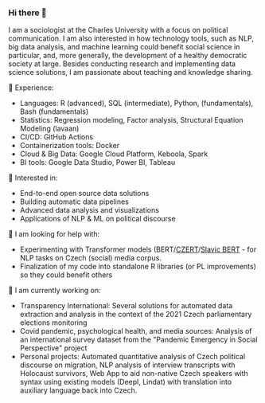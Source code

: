 ### Hi there 👋

I am a sociologist at the Charles University with a focus on political communication. I am also interested in how technology tools, such as NLP, big data analysis, and machine learning could benefit social science in particular, and, more generally, the development of a healthy democratic society at large. Besides conducting research and implementing data science solutions, I am passionate about teaching and knowledge sharing.

🔭 Experience:
- Languages: R (advanced), SQL (intermediate), Python, (fundamentals), Bash (fundamentals)
- Statistics: Regression modeling, Factor analysis, Structural Equation Modeling (lavaan)
- CI/CD: GitHub Actions
- Containerization tools: Docker
- Cloud & Big Data: Google Cloud Platform, Keboola, Spark
- BI tools: Google Data Studio, Power BI, Tableau 

🌱 Interested in:
- End-to-end open source data solutions
- Building automatic data pipelines
- Advanced data analysis and visualizations
- Applications of NLP & ML on political discourse 

🤔 I am looking for help with:
- Experimenting with Transformer models (BERT/[CZERT](https://github.com/kiv-air/Czert)/[Slavic BERT](https://github.com/deepmipt/Slavic-BERT-NER) - for NLP tasks on Czech (social) media corpus. 
- Finalization of my code into standalone R libraries (or PL improvements) so they could benefit others

👯 I am currently working on:
- Transparency International: Several solutions for automated data extraction and analysis in the context of the 2021 Czech parliamentary elections monitoring
- Covid pandemic, psychological health, and media sources: Analysis of an international survey dataset from the "Pandemic Emergency in Social Perspective" project
- Personal projects: Automated quantitative analysis of Czech political discourse on migration, NLP analysis of interview transcripts with Holocaust survivors, Web App to aid non-native Czech speakers with syntax using existing models (Deepl, Lindat) with translation into auxiliary language back into Czech.


<!--
**opop999/opop999** is a ✨ _special_ ✨ repository because its `README.md` (this file) appears on your GitHub profile.

Here are some ideas to get you started:

- 🔭 I’m currently working on ...
- 🌱 I’m currently learning ...
- 👯 I’m looking to collaborate on ...
- 🤔 I’m looking for help with ...
- 💬 Ask me about ...
- 📫 How to reach me: ...
- 😄 Pronouns: ...
- ⚡ Fun fact: ...
-->

